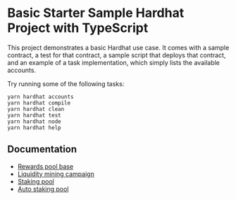 # Basic Starter Sample Hardhat Project with TypeScript

This project demonstrates a basic Hardhat use case. It comes with a sample contract, a test for that contract, a sample script that deploys that contract, and an example of a task implementation, which simply lists the available accounts.

Try running some of the following tasks:

```shell
yarn hardhat accounts
yarn hardhat compile
yarn hardhat clean
yarn hardhat test
yarn hardhat node
yarn hardhat help
```

## Documentation

- [Rewards pool base](docs/RewardsPoolBase.md)
- [Liquidity mining campaign](docs/LiquidityMiningCampaign.md)
- [Staking pool](docs/NonCompoundingRewardsPool.md)
- [Auto staking pool](docs/V2/CompoundingRewardsPoolStaker.md)
